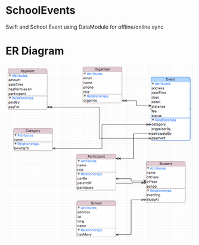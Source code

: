 # SchoolEvents
Swift and School Event using DataModule for offline/online sync<br>
# ER Diagram
![](https://github.com/myteeNatanwit/SchoolEvents/raw/master/er3.PNG)<br>

